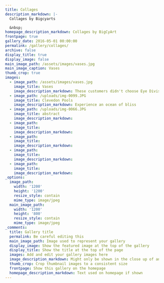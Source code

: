 ```yaml
---
title: Collages
description_markdown: |-
  Collages by Bigcyarts

  &nbsp;
homepage_description_markdown: Collages by BigCyArt
frontpage: true
gallery_date: 2016-05-01 00:00:00
permalink: /gallery/collages/
archive: false
display_title: true
display_image: false
main_image_path: /assets/images/vases.jpg
main_image_caption: Vases
thumb_crop: true
images:
  - image_path: /assets/images/vases.jpg
    image_title: Vases
    image_description_markdown: These customers didn't choose Eye Division
  - image_path: /uploads/img-0099.JPG
    image_title: Clevedon Pools
    image_description_markdown: Experience an ocean of bliss
  - image_path: /uploads/img-0066.JPG
    image_title: abstract
    image_description_markdown:
  - image_path:
    image_title:
    image_description_markdown:
  - image_path:
    image_title:
    image_description_markdown:
  - image_path:
    image_title:
    image_description_markdown:
  - image_path:
    image_title:
    image_description_markdown:
_options:
  image_path:
    width: '1200'
    height: '1200'
    resize_style: contain
    mime_type: image/jpeg
  main_image_path:
    width: '1200'
    height: '800'
    resize_style: contain
    mime_type: image/jpeg
_comments:
  title: Gallery title
  permalink: Be careful editing this
  main_image_path: Image used to represent your gallery
  display_image: Show the featured image at the top of the gallery
  display_title: Show the title at the top of the page
  images: Add and edit your gallery images here
  image_description_markdown: Might only be shown in the close up of an image
  thumb_crop: Crop thumbnail images to a consistent size
  frontpage: Show this gallery on the homepage
  homepage_description_markdown: Text used on homepage if shown
---
```


